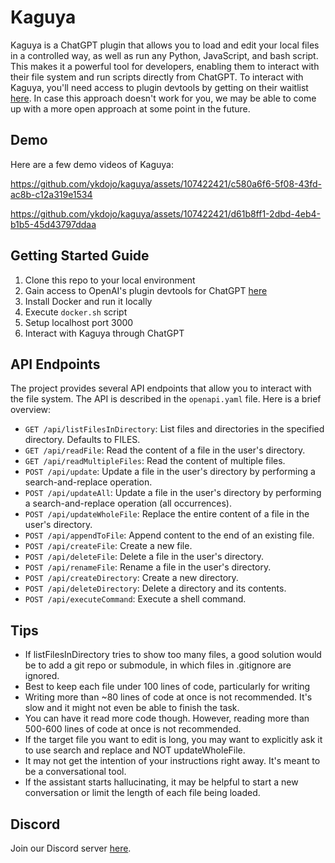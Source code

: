 # Kaguya

Kaguya is a ChatGPT plugin that allows you to load and edit your local files in a controlled way, as well as run any Python, JavaScript, and bash script. This makes it a powerful tool for developers, enabling them to interact with their file system and run scripts directly from ChatGPT. To interact with Kaguya, you'll need access to plugin devtools by getting on their waitlist [here](https://openai.com/waitlist/plugins). In case this approach doesn't work for you, we may be able to come up with a more open approach at some point in the future.

## Demo

Here are a few demo videos of Kaguya: 

https://github.com/ykdojo/kaguya/assets/107422421/c580a6f6-5f08-43fd-ac8b-c12a319e1534

https://github.com/ykdojo/kaguya/assets/107422421/d61b8ff1-2dbd-4eb4-b1b5-45d43797ddaa

## Getting Started Guide

1. Clone this repo to your local environment
1. Gain access to OpenAI's plugin devtools for ChatGPT [here](https://openai.com/waitlist/plugins)
1. Install Docker and run it locally
1. Execute ```docker.sh``` script
1. Setup localhost port 3000
1. Interact with Kaguya through ChatGPT

## API Endpoints

The project provides several API endpoints that allow you to interact with the file system. The API is described in the `openapi.yaml` file. Here is a brief overview:

- `GET /api/listFilesInDirectory`: List files and directories in the specified directory. Defaults to FILES.
- `GET /api/readFile`: Read the content of a file in the user's directory.
- `GET /api/readMultipleFiles`: Read the content of multiple files.
- `POST /api/update`: Update a file in the user's directory by performing a search-and-replace operation.
- `POST /api/updateAll`: Update a file in the user's directory by performing a search-and-replace operation (all occurrences).
- `POST /api/updateWholeFile`: Replace the entire content of a file in the user's directory.
- `POST /api/appendToFile`: Append content to the end of an existing file.
- `POST /api/createFile`: Create a new file.
- `POST /api/deleteFile`: Delete a file in the user's directory.
- `POST /api/renameFile`: Rename a file in the user's directory.
- `POST /api/createDirectory`: Create a new directory.
- `POST /api/deleteDirectory`: Delete a directory and its contents.
- `POST /api/executeCommand`: Execute a shell command.

## Tips

- If listFilesInDirectory tries to show too many files, a good solution would be to add a git repo or submodule, in which files in .gitignore are ignored.
- Best to keep each file under 100 lines of code, particularly for writing
- Writing more than ~80 lines of code at once is not recommended. It's slow and it might not even be able to finish the task.
- You can have it read more code though. However, reading more than 500-600 lines of code at once is not recommended.
- If the target file you want to edit is long, you may want to explicitly ask it to use search and replace and NOT updateWholeFile.
- It may not get the intention of your instructions right away. It's meant to be a conversational tool.
- If the assistant starts hallucinating, it may be helpful to start a new conversation or limit the length of each file being loaded.

## Discord

Join our Discord server [here](https://discord.com/invite/nNtVfKddDD).

